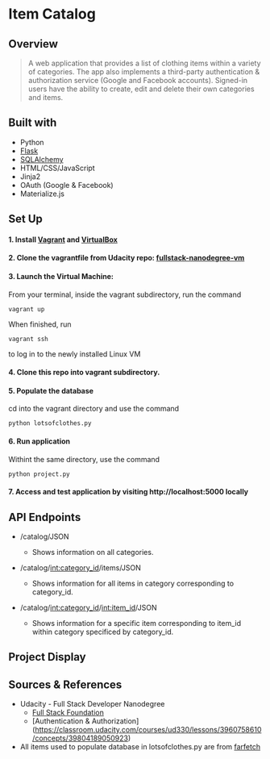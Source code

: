 # Item Catalog #


## Overview
> A web application that provides a list of clothing items within a variety of categories. The app also implements a third-party authentication & authorization service (Google and Facebook accounts). Signed-in users have the ability to create, edit and delete their own categories and items.

## Built with 

  * Python
  * [Flask](http://flask.pocoo.org)
  * [SQLAlchemy](http://www.sqlalchemy.org)
  * HTML/CSS/JavaScript
  * Jinja2
  * OAuth (Google & Facebook)
  * Materialize.js

## Set Up

#### 1. Install [Vagrant](https://www.vagrantup.com/downloads.html) and [VirtualBox](https://www.virtualbox.org/wiki/Downloads)

#### 2. Clone the vagrantfile from Udacity repo: [fullstack-nanodegree-vm](https://github.com/udacity/fullstack-nanodegree-vm)

#### 3. Launch the Virtual Machine:

From your terminal, inside the vagrant subdirectory, run the command

    vagrant up

When finished, run

    vagrant ssh

to log in to the newly installed Linux VM

#### 4. Clone this repo into vagrant subdirectory. 

#### 5. Populate the database

cd into the vagrant directory and use the command

    python lotsofclothes.py

#### 6. Run application 

Withint the same directory, use the command 

    python project.py

#### 7. Access and test application by visiting http://localhost:5000 locally

## API Endpoints

  * /catalog/JSON
    * Shows information on all categories.

  * /catalog/<int:category_id>/items/JSON
    * Shows information for all items in category corresponding to category_id.

  * /catalog/<int:category_id>/<int:item_id>/JSON
    * Shows information for a specific item corresponding to item_id within category specificed by category_id.

## Project Display 

## Sources & References 
  * Udacity - Full Stack Developer Nanodegree
    * [Full Stack Foundation](https://classroom.udacity.com/courses/ud088)
    * [Authentication & Authorization] (https://classroom.udacity.com/courses/ud330/lessons/3960758610/concepts/39804189050923)
  * All items used to populate database in lotsofclothes.py are from [farfetch](www.farfetch.com)


    



